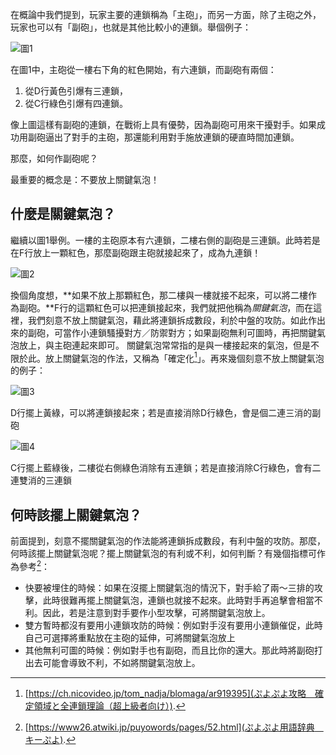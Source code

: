 在概論中我們提到，玩家主要的連鎖稱為「主砲」，而另一方面，除了主砲之外，玩家也可以有「副砲」，也就是其他比較小的連鎖。舉個例子： 

![圖1](https://i.imgur.com/O0hbn17.png)

在圖1中，主砲從一樓右下角的紅色開始，有六連鎖，而副砲有兩個：
1. 從D行黃色引爆有三連鎖，
1. 從C行綠色引爆有四連鎖。

像上圖這樣有副砲的連鎖，在戰術上具有優勢，因為副砲可用來干擾對手。如果成功用副砲逼出了對手的主砲，那還能利用對手施放連鎖的硬直時間加連鎖。

那麼，如何作副砲呢？

最重要的概念是：不要放上關鍵氣泡！

## 什麼是關鍵氣泡？

繼續以圖1舉例。一樓的主砲原本有六連鎖，二樓右側的副砲是三連鎖。此時若是在F行放上一顆紅色，那麼副砲跟主砲就接起來了，成為九連鎖！

![圖2](https://i.imgur.com/KX2BJ0s.png)

換個角度想，**如果不放上那顆紅色，那二樓與一樓就接不起來，可以將二樓作為副砲。**F行的這顆紅色可以把連鎖接起來，我們就把他稱為*關鍵氣泡*，而在這裡，我們刻意不放上關鍵氣泡，藉此將連鎖拆成數段，利於中盤的攻防。如此作出來的副砲，可當作小連鎖騷擾對方／防禦對方；如果副砲無利可圖時，再把關鍵氣泡放上，與主砲連起來即可。
關鍵氣泡常常指的是與一樓接起來的氣泡，但是不限於此。放上關鍵氣泡的作法，又稱為「確定化[^1]」。再來幾個刻意不放上關鍵氣泡的例子：

![圖3](https://i.imgur.com/JEk5Moa.png)

D行擺上黃綠，可以將連鎖接起來；若是直接消除D行綠色，會是個二連三消的副砲

![圖4](https://i.imgur.com/CkEfgVe.png)

C行擺上藍綠後，二樓從右側綠色消除有五連鎖；若是直接消除C行綠色，會有二連雙消的三連鎖

## 何時該擺上關鍵氣泡？

前面提到，刻意不擺關鍵氣泡的作法能將連鎖拆成數段，有利中盤的攻防。那麼，何時該擺上關鍵氣泡呢？擺上關鍵氣泡的有利或不利，如何判斷？有幾個指標可作為參考[^2]：
* 快要被埋住的時候：如果在沒擺上關鍵氣泡的情況下，對手給了兩～三排的攻擊，此時很難再擺上關鍵氣泡，連鎖也就接不起來。此時對手再追擊會相當不利。因此，若是注意到對手要作小型攻擊，可將關鍵氣泡放上。
* 雙方暫時都沒有要用小連鎖攻防的時候：例如對手沒有要用小連鎖催促，此時自己可選擇將重點放在主砲的延伸，可將關鍵氣泡放上
* 其他無利可圖的時候：例如對手也有副砲，而且比你的還大。那此時將副砲打出去可能會導致不利，不如將關鍵氣泡放上。

[^1]: [https://ch.nicovideo.jp/tom_nadja/blomaga/ar919395](ぷよぷよ攻略　確定領域と全連鎖理論（超上級者向け）).
[^2]: [https://www26.atwiki.jp/puyowords/pages/52.html](ぷよぷよ用語辞典　キーぷよ).
